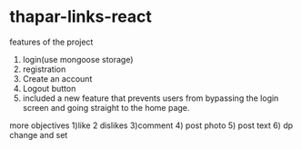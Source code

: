 ﻿# thapar-links-react
 features  of the project 
 1) login(use mongoose storage)
 2) registration
 3) Create an account
 4) Logout button
 5) included a new feature that prevents users from bypassing the login screen and going straight to the home page.
    
more objectives 
1)like 
2 dislikes 
3)comment 
4) post photo
5) post text
6) dp change and set 

